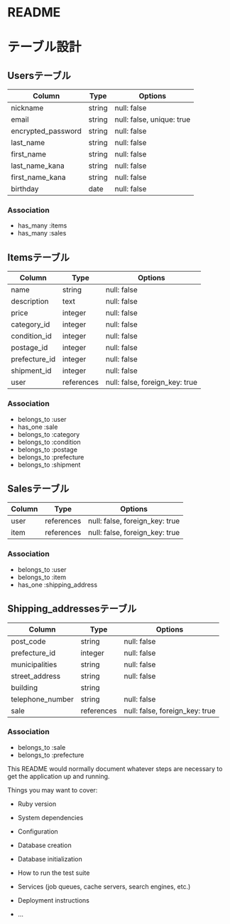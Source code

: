 # README

# テーブル設計

## Usersテーブル

| Column             | Type   | Options                   |
| ------------------ | ------ | ------------------------- |
| nickname           | string | null: false               |
| email              | string | null: false, unique: true |
| encrypted_password | string | null: false               |
| last_name          | string | null: false               |
| first_name         | string | null: false               |
| last_name_kana     | string | null: false               |
| first_name_kana    | string | null: false               |
| birthday           | date   | null: false               |

### Association

- has_many :items
- has_many :sales



## Itemsテーブル

| Column             | Type       | Options                        |
| ------------------ | ---------- | ------------------------------ |
| name               | string     | null: false                    |
| description        | text       | null: false                    |
| price              | integer    | null: false                    |
| category_id        | integer    | null: false                    |
| condition_id       | integer    | null: false                    |
| postage_id         | integer    | null: false                    |
| prefecture_id      | integer    | null: false                    |
| shipment_id        | integer    | null: false                    |
| user               | references | null: false, foreign_key: true |

### Association

- belongs_to :user
- has_one :sale
- belongs_to :category
- belongs_to :condition
- belongs_to :postage
- belongs_to :prefecture
- belongs_to :shipment



## Salesテーブル

| Column           | Type       | Options                        |
| ---------------- | ---------- | ------------------------------ |
| user             | references | null: false, foreign_key: true |
| item             | references | null: false, foreign_key: true |

### Association

- belongs_to :user
- belongs_to :item
- has_one :shipping_address



## Shipping_addressesテーブル

| Column             | Type       | Options                        |
| ------------------ | ---------- | ------------------------------ |
| post_code          | string     | null: false                    |
| prefecture_id      | integer    | null: false                    |
| municipalities     | string     | null: false                    |
| street_address     | string     | null: false                    |
| building           | string     |                                |
| telephone_number   | string     | null: false                    |
| sale               | references | null: false, foreign_key: true |


### Association

- belongs_to :sale
- belongs_to :prefecture





This README would normally document whatever steps are necessary to get the
application up and running.

Things you may want to cover:

* Ruby version

* System dependencies

* Configuration

* Database creation

* Database initialization

* How to run the test suite

* Services (job queues, cache servers, search engines, etc.)

* Deployment instructions

* ...
